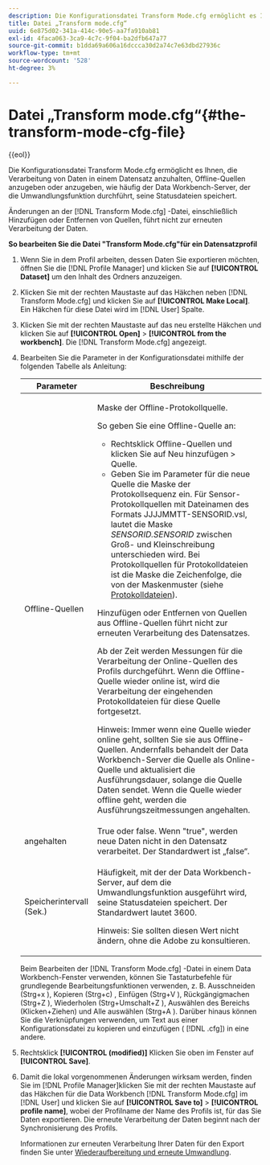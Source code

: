 ```yaml
---
description: Die Konfigurationsdatei Transform Mode.cfg ermöglicht es Ihnen, die Verarbeitung von Daten in einem Datensatz anzuhalten, Offline-Quellen anzugeben oder anzugeben, wie häufig der Data Workbench-Server, der die Umwandlungsfunktion durchführt, seine Statusdateien speichert.
title: Datei „Transform mode.cfg“
uuid: 6e875d02-341a-414c-90e5-aa7fa910ab81
exl-id: 4faca063-3ca9-4c7c-9f04-ba2dfb647a77
source-git-commit: b1dda69a606a16dccca30d2a74c7e63dbd27936c
workflow-type: tm+mt
source-wordcount: '528'
ht-degree: 3%

---
```


# Datei „Transform mode.cfg“{#the-transform-mode-cfg-file}

{{eol}}

Die Konfigurationsdatei Transform Mode.cfg ermöglicht es Ihnen, die Verarbeitung von Daten in einem Datensatz anzuhalten, Offline-Quellen anzugeben oder anzugeben, wie häufig der Data Workbench-Server, der die Umwandlungsfunktion durchführt, seine Statusdateien speichert.

Änderungen an der [!DNL Transform Mode.cfg] -Datei, einschließlich Hinzufügen oder Entfernen von Quellen, führt nicht zur erneuten Verarbeitung der Daten.

**So bearbeiten Sie die Datei &quot;Transform Mode.cfg&quot;für ein Datensatzprofil**

1. Wenn Sie in dem Profil arbeiten, dessen Daten Sie exportieren möchten, öffnen Sie die [!DNL Profile Manager] und klicken Sie auf **[!UICONTROL Dataset]** um den Inhalt des Ordners anzuzeigen.
1. Klicken Sie mit der rechten Maustaste auf das Häkchen neben [!DNL Transform Mode.cfg] und klicken Sie auf **[!UICONTROL Make Local]**. Ein Häkchen für diese Datei wird im [!DNL User] Spalte.
1. Klicken Sie mit der rechten Maustaste auf das neu erstellte Häkchen und klicken Sie auf **[!UICONTROL Open]** > **[!UICONTROL from the workbench]**. Die [!DNL Transform Mode.cfg] angezeigt.
1. Bearbeiten Sie die Parameter in der Konfigurationsdatei mithilfe der folgenden Tabelle als Anleitung:

   <table id="table_9FC00BD54FD8439DA17AEF61AC2ACD50"> 
    <thead> 
    <tr> 
    <th colname="col1" class="entry"> Parameter </th> 
    <th colname="col2" class="entry"> Beschreibung </th> 
    </tr> 
    </thead>
    <tbody> 
    <tr> 
    <td colname="col1"> Offline-Quellen </td> 
    <td colname="col2"> <p>Maske der Offline-Protokollquelle. </p> <p> So geben Sie eine Offline-Quelle an: </p> 
    <ul id="ul_B93F945A697C4882ADE420438712B0B0"> 
     <li id="li_617C04FE9F1C4E998394F224CFEA21F3"> Rechtsklick <span class="uicontrol"> Offline-Quellen</span> und klicken Sie auf <span class="uicontrol"> Neu hinzufügen</span> &gt; <span class="uicontrol"> Quelle</span>. </li> 
    <li id="li_B263A294D1F14D62BBAA5DBF3B388C38"> Geben Sie im Parameter für die neue Quelle die Maske der Protokollsequenz ein. Für Sensor-Protokollquellen mit Dateinamen des Formats <span class="filepath"> JJJJMMTT-SENSORID.vsl</span>, lautet die Maske <i>SENSORID.SENSORID</i> zwischen Groß- und Kleinschreibung unterschieden wird. Bei Protokollquellen für Protokolldateien ist die Maske die Zeichenfolge, die von der <span class="wintitle"> Maskenmuster</span> (siehe <a href="../../../../home/c-dataset-const-proc/c-log-proc-config-file/c-log-sources.md#concept-3d4fb817c057447d90f166b1183b461e"> Protokolldateien</a>). </li> 
    </ul> <p> Hinzufügen oder Entfernen von Quellen aus <span class="wintitle"> Offline-Quellen</span> führt nicht zur erneuten Verarbeitung des Datensatzes. </p> <p> Ab der Zeit werden Messungen für die Verarbeitung der Online-Quellen des Profils durchgeführt. Wenn die Offline-Quelle wieder online ist, wird die Verarbeitung der eingehenden Protokolldateien für diese Quelle fortgesetzt. </p> <p> <p>Hinweis: Immer wenn eine Quelle wieder online geht, sollten Sie sie aus <span class="wintitle"> Offline-Quellen</span>. Andernfalls behandelt der Data Workbench-Server die Quelle als Online-Quelle und aktualisiert die Ausführungsdauer, solange die Quelle Daten sendet. Wenn die Quelle wieder offline geht, werden die Ausführungszeitmessungen angehalten. </p> </p> </td> 
    </tr> 
    <tr> 
    <td colname="col1"> angehalten </td> 
    <td colname="col2"> True oder false. Wenn "true", werden neue Daten nicht in den Datensatz verarbeitet. Der Standardwert ist „false“. </td> 
    </tr> 
    <tr> 
    <td colname="col1"> Speicherintervall (Sek.) </td> 
    <td colname="col2"> <p>Häufigkeit, mit der der Data Workbench-Server, auf dem die Umwandlungsfunktion ausgeführt wird, seine Statusdateien speichert. Der Standardwert lautet 3600. </p> <p> <p>Hinweis: Sie sollten diesen Wert nicht ändern, ohne die Adobe zu konsultieren. </p> </p> </td> 
    </tr> 
    </tbody> 
   </table>

   Beim Bearbeiten der [!DNL Transform Mode.cfg] -Datei in einem Data Workbench-Fenster verwenden, können Sie Tastaturbefehle für grundlegende Bearbeitungsfunktionen verwenden, z. B. Ausschneiden (Strg+x ), Kopieren (Strg+c) , Einfügen (Strg+V ), Rückgängigmachen (Strg+Z ), Wiederholen (Strg+Umschalt+Z ), Auswählen des Bereichs (Klicken+Ziehen) und Alle auswählen (Strg+A ). Darüber hinaus können Sie die Verknüpfungen verwenden, um Text aus einer Konfigurationsdatei zu kopieren und einzufügen ( [!DNL .cfg]) in eine andere.

1. Rechtsklick **[!UICONTROL (modified)]** Klicken Sie oben im Fenster auf **[!UICONTROL Save]**.
1. Damit die lokal vorgenommenen Änderungen wirksam werden, finden Sie im [!DNL Profile Manager]klicken Sie mit der rechten Maustaste auf das Häkchen für die Data Workbench [!DNL Transform Mode.cfg] im [!DNL User] und klicken Sie auf **[!UICONTROL Save to]** > **[!UICONTROL profile name]**, wobei der Profilname der Name des Profils ist, für das Sie Daten exportieren. Die erneute Verarbeitung der Daten beginnt nach der Synchronisierung des Profils.

   Informationen zur erneuten Verarbeitung Ihrer Daten für den Export finden Sie unter [Wiederaufbereitung und erneute Umwandlung](../../../../home/c-dataset-const-proc/c-reproc-retrans/c-unst-reproc-retrans.md).
